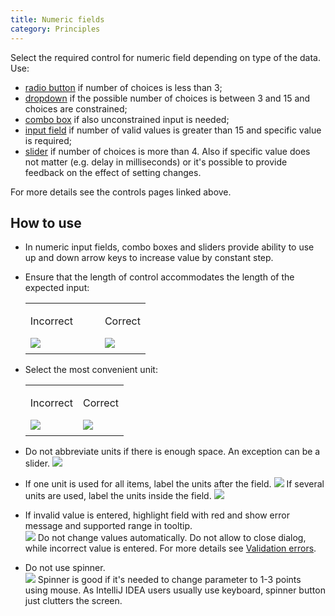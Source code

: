 ```yaml
---
title: Numeric fields
category: Principles
---
```


Select the required control for numeric field depending on type of the data. Use: 
* [radio button]({{site.baseurl}}/controls/radio_button/) if number of choices is less than 3;
* [dropdown]({{site.baseurl}}/controls/dropdown/) if the possible number of choices is between 3 and 15 and choices are constrained;
* [combo box]({{site.baseurl}}/controls/combobox/) if also unconstrained input is needed;
* [input field]({{site.baseurl}}/controls/input_field/) if number of valid values is greater than 15 and specific value is required;
* [slider]({{site.baseurl}}/controls/slider/) if number of choices is more than 4. Also if specific value does not matter (e.g. delay in milliseconds) or it's possible to provide feedback on the effect of setting changes.

For more details see the controls pages linked above.

## How to use
* In numeric input fields, combo boxes and sliders provide ability to use up and down arrow keys to increase value by constant step.

* Ensure that the length of control accommodates the length of the expected input: 
    <table>
    <col width="62%">
        <tr>
            <td> <p class="label incorrect">Incorrect</p> </td>
            <td> <p class="label correct">Correct</p> </td>
        </tr>
        <tr>
            <td> <img src="{{site.baseurl}}/images/numeric_fields/control_length_incorrect.png" style="margin-top: -5px; margin-bottom: 5px;"> </td>
            <td> <img src="{{site.baseurl}}/images/numeric_fields/control_length_correct.png" style="margin-top: -5px; margin-bottom: 5px;"> </td>
        </tr>
    </table>


* Select the most convenient unit:
    <table>
        <tr>
            <td> <p class="label incorrect">Incorrect</p> </td>
            <td> <p class="label correct">Correct</p> </td>
        </tr>
        <tr>
            <td> <img src="{{site.baseurl}}/images/numeric_fields/unit_incorrect.png" style="margin-top: -5px; margin-bottom: 5px;"> </td>
            <td> <img src="{{site.baseurl}}/images/numeric_fields/unit_correct.png" style="margin-top: -5px; margin-bottom: 5px;"> </td>
        </tr>
    </table>

* Do not abbreviate units if there is enough space. An exception can be a slider.
![]({{site.baseurl}}/images/numeric_fields/unit_text.png)

* If one unit is used for all items, label the units after the field.
![]({{site.baseurl}}/images/numeric_fields/one_unit.png)
If several units are used, label the units inside the field.
![]({{site.baseurl}}/images/numeric_fields/multi_unit.png)


* If invalid value is entered, highlight field with red and show error message and supported range in tooltip.  
![]({{site.baseurl}}/images/numeric_fields/error.png)
Do not change values automatically. Do not allow to close dialog, while incorrect value is entered. For more details see [Validation errors]({{site.baseurl}}/principles/validation_errors/).

* Do not use spinner.   
![]({{site.baseurl}}/images/numeric_fields/spinner.png)
Spinner is good if it's needed to change parameter to 1-3 points using mouse. As IntelliJ IDEA users usually use keyboard, spinner button just clutters the screen.




  



